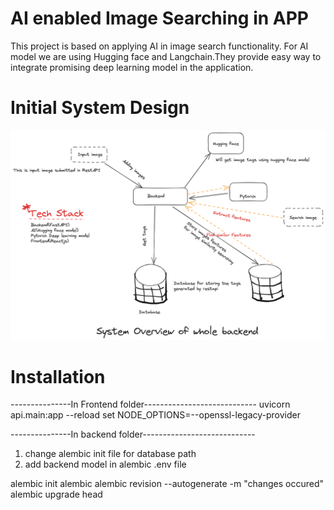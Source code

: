 # AI enabled Image Searching in APP
This project is based on applying AI in image search functionality. For AI model we are using Hugging face and Langchain.They provide easy way to integrate promising deep learning model in the application.

# Initial System Design
![Figure](https://github.com/forhadsidhu/image_tagger/blob/main/image_tagger_backend_system_design.png)


# Installation

---------------In Frontend folder----------------------------
uvicorn api.main:app --reload
set NODE_OPTIONS=--openssl-legacy-provider 


---------------In backend folder----------------------------
1. change alembic init file for database path
2. add backend model in alembic .env file

alembic init alembic
alembic revision --autogenerate -m "changes occured"
alembic upgrade head
